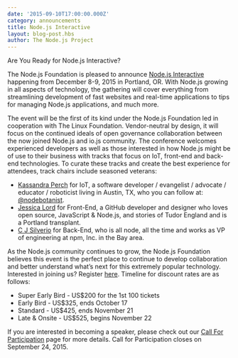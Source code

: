 ```yaml
---
date: '2015-09-10T17:00:00.000Z'
category: announcements
title: Node.js Interactive
layout: blog-post.hbs
author: The Node.js Project
---
```


Are You Ready for Node.js Interactive?

The Node.js Foundation is pleased to announce [Node.js Interactive](http://interactive.nodejs.org) happening from December 8-9, 2015 in Portland, OR. With Node.js growing in all aspects of technology, the gathering will cover everything from streamlining development of fast websites and real-time applications to tips for managing Node.js applications, and much more.

The event will be the first of its kind under the Node.js Foundation led in cooperation with The Linux Foundation. Vendor-neutral by design, it will focus on the continued ideals of open governance collaboration between the now joined Node.js and io.js community. The conference welcomes experienced developers as well as those interested in how Node.js might be of use to their business with tracks that focus on IoT, front-end and back-end technologies. To curate these tracks and create the best experience for attendees, track chairs include seasoned veterans:

- [Kassandra Perch](https://github.com/nodebotanist) for IoT, a software developer / evangelist / advocate / educator / roboticist living in Austin, TX, who you can follow at: [@nodebotanist](https://twitter.com/nodebotanist).
- [Jessica Lord](https://github.com/jlord/) for Front-End, a GitHub developer and designer who loves open source, JavaScript & Node.js, and stories of Tudor England and is a Portland transplant.
- [C J Silverio](https://github.com/ceejbot) for Back-End, who is all node, all the time and works as VP of engineering at npm, Inc. in the Bay area.

As the Node.js community continues to grow, the Node.js Foundation believes this event is the perfect place to continue to develop collaboration and better understand what’s next for this extremely popular technology. Interested in joining us? Register [here](http://events.linuxfoundation.org/events/node-interactive/attend/register). Timeline for discount rates are as follows:

- Super Early Bird - US$200 for the 1st 100 tickets
- Early Bird - US$325, ends October 17
- Standard - US$425, ends November 21
- Late & Onsite - US$525, begins November 22

If you are interested in becoming a speaker, please check out our [Call For Participation](http://events.linuxfoundation.org/events/node-interactive/program/cfp) page for more details. Call for Participation closes on September 24, 2015.
